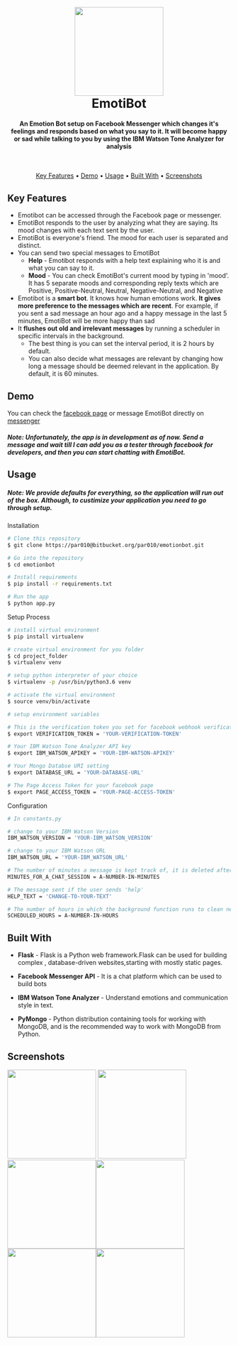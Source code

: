 <h1 align="center">
  <br>
  <a href=" https://www.facebook.com/EmotiBot-343970259597074"><img src=![picture](static/imgages/chat-icon.jpg) width="200"></a>
  <br>
  EmotiBot
  <br>
</h1>

<h4 align="center">An Emotion Bot setup on Facebook Messenger which changes it's feelings and responds based on what you say to it. It will become happy or sad while talking to you by using the IBM Watson Tone Analyzer for analysis</h4>
<br>
<p align="center">
  <a href="#key-features">Key Features</a> •
  <a href="#demo">Demo</a> •
  <a href="#usage">Usage</a> •
  <a href="#built-with">Built With</a> •
  <a href="#screenshots">Screenshots</a>
</p>

## Key Features


* Emotibot can be accessed through the Facebook page or messenger.
* EmotiBot responds to the user by analyzing what they are saying. Its mood changes with each text sent by the user.
* EmotiBot is everyone's friend. The mood for each user is separated and distinct.
* You can send two special messages to EmotiBot
  - **Help** - Emotibot responds with a help text explaining who it is and what you can say to it.
  - **Mood** - You can check EmotiBot's current mood by typing in 'mood'. It has 5 separate moods and corresponding reply texts which are Positive, Positive-Neutral, Neutral, Negative-Neutral, and Negative
* Emotibot is a **smart bot**. It knows how human emotions work. **It gives more preference to the messages which are recent**. For example, if you sent a sad message an hour ago and a happy message in the last 5 minutes, EmotiBot will be more happy than sad
* It **flushes out old and irrelevant messages** by running a scheduler in specific intervals in the background.
  - The best thing is you can set the interval period, it is 2 hours by default.
  - You can also decide what messages are relevant by changing how long a message should be deemed relevant in the application. By default, it is 60 minutes.


## Demo

You can check the [facebook page](https://www.facebook.com/EmotiBot-343970259597074) or message EmotiBot directly on [messenger](http://m.me/343970259597074)

##### Note: Unfortunately, the app is in development as of now. Send a message and wait till I can add you as a tester through facebook for developers, and then you can start chatting with EmotiBot.


## Usage

##### Note: We provide defaults for everything, so the application will run out of the box. Although, to custimize your application you need to go through setup.

Installation

```bash
# Clone this repository
$ git clone https://par010@bitbucket.org/par010/emotionbot.git

# Go into the repository
$ cd emotionbot

# Install requirements
$ pip install -r requirements.txt

# Run the app
$ python app.py
```

Setup Process

```bash
# install virtual environment
$ pip install virtualenv

# create virtual environment for you folder
$ cd project_folder
$ virtualenv venv

# setup python interpreter of your choice
$ virtualenv -p /usr/bin/python3.6 venv

# activate the virtual environment
$ source venv/bin/activate

# setup environment variables

# This is the verification token you set for facebook webhook verification
$ export VERIFICATION_TOKEN = 'YOUR-VERIFICATION-TOKEN'

# Your IBM Watson Tone Analyzer API key
$ export IBM_WATSON_APIKEY = 'YOUR-IBM-WATSON-APIKEY'

# Your Mongo Databse URI setting
$ export DATABASE_URL = 'YOUR-DATABASE-URL'

# The Page Access Token for your facebook page
$ export PAGE_ACCESS_TOKEN = 'YOUR-PAGE-ACCESS-TOKEN'
```

Configuration

```bash
# In constants.py

# change to your IBM Watson Version
IBM_WATSON_VERSION = 'YOUR-IBM_WATSON_VERSION'

# change to your IBM Watson URL
IBM_WATSON_URL = 'YOUR-IBM_WATSON_URL'

# The number of minutes a message is kept track of, it is deleted after it expires
MINUTES_FOR_A_CHAT_SESSION = A-NUMBER-IN-MINUTES

# The message sent if the user sends 'help'
HELP_TEXT = 'CHANGE-TO-YOUR-TEXT'

# The number of hours in which the background function runs to clean needless messages
SCHEDULED_HOURS = A-NUMBER-IN-HOURS


```


## Built With


* **Flask** - Flask is a Python web framework.Flask can be used for building complex , database-driven websites,starting with mostly static pages.

* **Facebook Messenger API** - It is a chat platform which can be used to build bots

* **IBM Watson Tone Analyzer** - Understand emotions and communication style in text.

* **PyMongo** -  Python distribution containing tools for working with MongoDB, and is the recommended way to work with MongoDB from Python.

## Screenshots

<img src=![picture](static/imgages/website_intro.png) width="200">
<img src=![picture](static/imgages/phone_notext.png) width="200"><img src=![picture](static/imgages/positive.png) width="200"><img src=![picture](static/imgages/two_negatives.png) width="200"><img src=![picture](static/imgages/help.png) width="200"><img src=![picture](static/imgages/Mood.png) width="200">
